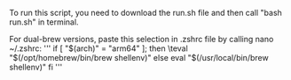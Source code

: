 To run this script, you need to download the run.sh file and then call "bash run.sh" in terminal.

For dual-brew versions, paste this selection in .zshrc file by calling nano ~/.zshrc:
'''
if [ "$(arch)" = "arm64" ]; then
    \teval "$(/opt/homebrew/bin/brew shellenv)"
else
    eval "$(/usr/local/bin/brew shellenv)"
fi
'''